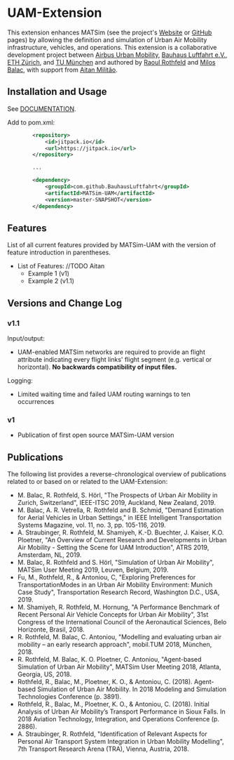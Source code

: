 
# UAM-Extension

This extension enhances MATSim (see the project's [Website](https://www.matsim.org) or [GitHub](https://github.com/matsim-org) pages) by allowing the definition and simulation of Urban Air Mobility infrastructure, vehicles, and operations. This extension is a collaborative development project between [Airbus Urban Mobility](https://www.airbus.com/innovation/urban-air-mobility.html), [Bauhaus Luftfahrt e.V.](https://www.bauhaus-luftfahrt.net), [ETH Zürich](https://www.ethz.ch), and [TU München](https://www.tse.bgu.tum.de) and authored by [Raoul Rothfeld](https://github.com/RRothfeld) and [Milos Balac](https://github.com/balacmi), with support from [Aitan Militão](https://github.com/Aitanm).

## Installation and Usage
See [DOCUMENTATION](https://github.com/BauhausLuftfahrt/MATSim-UAM/blob/master/DOCUMENTATION.md).

Add to pom.xml:
```xml
        <repository>
            <id>jitpack.io</id>
            <url>https://jitpack.io</url>
        </repository>

        ...

        <dependency>
            <groupId>com.github.BauhausLuftfahrt</groupId>
            <artifactId>MATSim-UAM</artifactId>
            <version>master-SNAPSHOT</version>
        </dependency>
```

## Features
List of all current features provided by MATSim-UAM with the version of feature introduction in parentheses.

- List of Features: //TODO Aitan
    - Example 1 (v1)
    - Example 2 (v1.1)

## Versions and Change Log

### v1.1
Input/output:
- UAM-enabled MATSim networks are required to provide an flight attribute indicating every flight links' flight segment (e.g. vertical or horizontal). **No backwards compatibility of input files.**

Logging:
- Limited waiting time and failed UAM routing warnings to ten occurrences

### v1
- Publication of first open source MATSim-UAM version

## Publications
The following list provides a reverse-chronological overview of publications related to or based on or related to the UAM-Extension:
* M. Balac, R. Rothfeld, S. Hörl, "The Prospects of Urban Air Mobility in Zurich, Switzerland", IEEE-ITSC 2019, Auckland, New Zealand, 2019.
* M. Balac, A. R. Vetrella, R. Rothfeld and B. Schmid, "Demand Estimation for Aerial Vehicles in Urban Settings," in IEEE Intelligent Transportation Systems Magazine, vol. 11, no. 3, pp. 105-116, 2019.
* A. Straubinger, R. Rothfeld, M. Shamiyeh, K.-D. Buechter, J. Kaiser, K.O. Ploetner, "An Overview of Current Research and Developments in Urban Air Mobility - Setting the Scene for UAM Introduction", ATRS 2019, Amsterdam, NL, 2019.
* M. Balac, R. Rothfeld and S. Hörl, "Simulation of Urban Air Mobility", MATSim User Meeting 2019, Leuven, Belgium, 2019.
* Fu, M., Rothfeld, R., & Antoniou, C, "Exploring Preferences for TransportationModes in an Urban Air Mobility Environment: Munich Case Study", Transportation Research Record, Washington D.C., USA, 2019.
* M. Shamiyeh, R. Rothfeld, M. Hornung, "A Performance Benchmark of Recent Personal Air Vehicle Concepts for Urban Air Mobility", 31st Congress of the International Council of the Aeronautical Sciences, Belo Horizonte, Brasil, 2018.
* R. Rothfeld, M. Balac, C. Antoniou, "Modelling and evaluating urban air mobility – an early research approach", mobil.TUM 2018, München, 2018.
* R. Rothfeld, M. Balac, K. O. Ploetner, C. Antoniou, "Agent-based Simulation of Urban Air Mobility", MATSim User Meeting 2018, Atlanta, Georgia, US, 2018.
* Rothfeld, R., Balac, M., Ploetner, K. O., & Antoniou, C. (2018). Agent-based Simulation of Urban Air Mobility. In 2018 Modeling and Simulation Technologies Conference (p. 3891).
* Rothfeld, R., Balac, M., Ploetner, K. O., & Antoniou, C. (2018). Initial Analysis of Urban Air Mobility’s Transport Performance in Sioux Falls. In 2018 Aviation Technology, Integration, and Operations Conference (p. 2886).
* A. Straubinger, R. Rothfeld, "Identification of Relevant Aspects for Personal Air Transport System Integration in Urban Mobility Modelling", 7th Transport Research Arena (TRA), Vienna, Austria, 2018.
